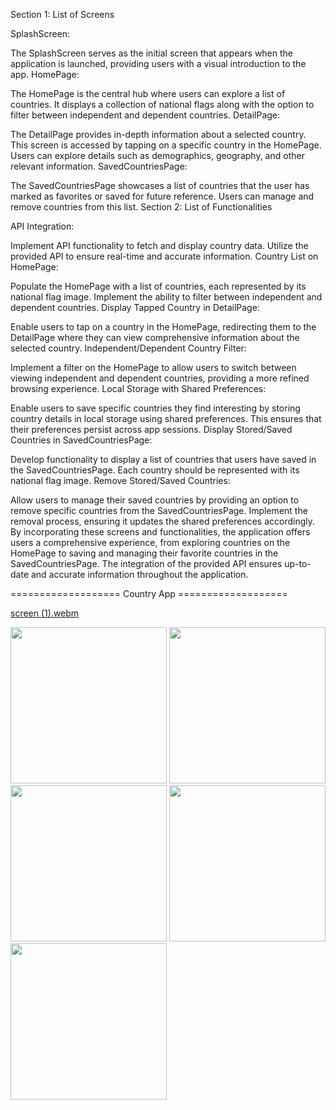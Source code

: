 
Section 1: List of Screens

SplashScreen:

The SplashScreen serves as the initial screen that appears when the application is launched, providing users with a visual introduction to the app.
HomePage:

The HomePage is the central hub where users can explore a list of countries. It displays a collection of national flags along with the option to filter between independent and dependent countries.
DetailPage:

The DetailPage provides in-depth information about a selected country. This screen is accessed by tapping on a specific country in the HomePage. Users can explore details such as demographics, geography, and other relevant information.
SavedCountriesPage:

The SavedCountriesPage showcases a list of countries that the user has marked as favorites or saved for future reference. Users can manage and remove countries from this list.
Section 2: List of Functionalities

API Integration:

Implement API functionality to fetch and display country data. Utilize the provided API to ensure real-time and accurate information.
Country List on HomePage:

Populate the HomePage with a list of countries, each represented by its national flag image. Implement the ability to filter between independent and dependent countries.
Display Tapped Country in DetailPage:

Enable users to tap on a country in the HomePage, redirecting them to the DetailPage where they can view comprehensive information about the selected country.
Independent/Dependent Country Filter:

Implement a filter on the HomePage to allow users to switch between viewing independent and dependent countries, providing a more refined browsing experience.
Local Storage with Shared Preferences:

Enable users to save specific countries they find interesting by storing country details in local storage using shared preferences. This ensures that their preferences persist across app sessions.
Display Stored/Saved Countries in SavedCountriesPage:

Develop functionality to display a list of countries that users have saved in the SavedCountriesPage. Each country should be represented with its national flag image.
Remove Stored/Saved Countries:

Allow users to manage their saved countries by providing an option to remove specific countries from the SavedCountriesPage. Implement the removal process, ensuring it updates the shared preferences accordingly.
By incorporating these screens and functionalities, the application offers users a comprehensive experience, from exploring countries on the HomePage to saving and managing their favorite countries in the SavedCountriesPage. The integration of the provided API ensures up-to-date and accurate information throughout the application.

=================== Country App ===================

[screen (1).webm](https://github.com/KirtanNarola13/advance_flutter_exam/assets/133342879/5263c54f-9921-4bf0-b89f-a02c7b6b14c4)

<img src="https://github.com/KirtanNarola13/advance_flutter_exam/assets/133342879/52a44092-0f7d-44c1-9313-45d5fe73d47b" width="250">
<img src="https://github.com/KirtanNarola13/advance_flutter_exam/assets/133342879/e3714def-bb64-4b33-8022-df1540f097c0" width="250">
<img src="https://github.com/KirtanNarola13/advance_flutter_exam/assets/133342879/a2569e81-0d5a-42f4-b826-75196f0c324d" width="250">
<img src="https://github.com/KirtanNarola13/advance_flutter_exam/assets/133342879/846591f7-6078-49d9-bbf7-f1fcc0a5051b" width="250">
<img src="https://github.com/KirtanNarola13/advance_flutter_exam/assets/133342879/728250b2-9d35-447d-96f0-00e4345c43ae" width="250">
